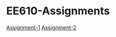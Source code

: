 # EE610-Assignments
[Assignment-1](https://github.com/zzharsh/EE610-Assignments/tree/main/Ass_1)
[Assignment-2](https://github.com/zzharsh/EE610-Assignments/tree/main/Ass_2)

